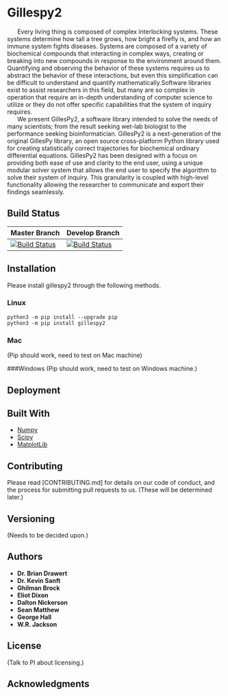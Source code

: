 # Gillespy2

<bq>
&nbsp;&nbsp;&nbsp;&nbsp;&nbsp;&nbsp;Every living thing is composed of complex interlocking systems. These systems determine how tall a tree grows, how bright a firefly is, and how an immune system fights diseases. Systems are composed of a variety of biochemical compounds that interacting in complex ways, creating or breaking into new compounds in response to the environment around them. Quantifying and observing the behavior of these systems requires us to abstract the behavior of these interactions, but even this simplification can be difficult to understand and quantify mathematically.Software libraries exist to assist researchers in this field, but many are so complex in operation that require an in-depth understanding of computer science to utilize or they do not offer specific capabilities that the system of inquiry requires.<br>
&nbsp;&nbsp;&nbsp;&nbsp;&nbsp;&nbsp;We present GillesPy2, a software library intended to solve the needs of many scientists; from the result seeking wet-lab biologist to the performance seeking bioinformatician. GillesPy2 is a next-generation of the original GillesPy library, an open source cross-platform Python library used for creating statistically correct trajectories for biochemical ordinary differential equations. GillesPy2 has been designed with a focus on providing both ease of use and clarity to the end user, using a unique modular solver system that allows the end user to specify the algorithm to solve their system of inquiry. This granularity is coupled with high-level functionality allowing the researcher to communicate and export their findings seamlessly.
</bq>

## Build Status

| Master Branch |  Develop Branch |
|----------------|---|
| [![Build Status](https://travis-ci.com/GillesPy2/GillesPy2.svg?branch=master)](https://travis-ci.com/GillesPy2/GillesPy2) | [![Build Status](https://travis-ci.com/GillesPy2/GillesPy2.svg?branch=develop)](https://travis-ci.com/GillesPy2/GillesPy2) |


## Installation
Please install gillespy2 through the following methods.

### Linux

```
python3 -m pip install --upgrade pip
python3 -m pip install gillespy2
```
### Mac
(Pip should work, need to test on Mac machine)

###Windows
(Pip should work, need to test on Windows machine.)

## Deployment


## Built With

* [Numpy](http://www.numpy.org/)
* [Scipy](https://www.scipy.org/)
* [MatplotLib](https://matplotlib.org/index.html)

## Contributing

Please read [CONTRIBUTING.md] for details on our code of conduct, and the process for submitting pull requests to us. (These will be determined later.)

## Versioning

(Needs to be decided upon.)

## Authors

* **Dr. Brian Drawert** 
* **Dr. Kevin Sanft**
* **Ghilman Brock**  
* **Eliot Dixon**  
* **Dalton Nickerson**  
* **Sean Matthew**
* **George Hall** 
* **W.R. Jackson** 

## License

(Talk to PI about licensing.)

## Acknowledgments
